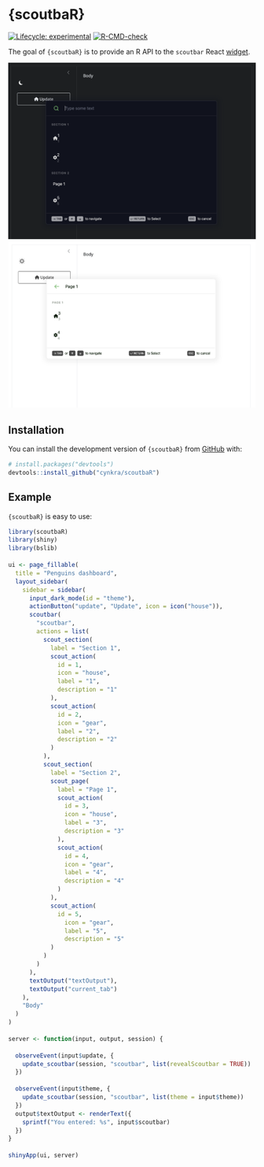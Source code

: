 
<!-- README.md is generated from README.Rmd. Please edit that file -->

# {scoutbaR}

<!-- badges: start -->

[![Lifecycle:
experimental](https://img.shields.io/badge/lifecycle-experimental-orange.svg)](https://lifecycle.r-lib.org/articles/stages.html#experimental)
[![R-CMD-check](https://github.com/cynkra/scoutbaR/actions/workflows/R-CMD-check.yaml/badge.svg)](https://github.com/cynkra/scoutbaR/actions/workflows/R-CMD-check.yaml)
<!-- badges: end -->

The goal of `{scoutbaR}` is to provide an R API to the `scoutbar` React
[widget](https://www.scoutbar.co/).

![](./man/figures/scoutbar-dark.png)
![](./man/figures/scoutbar-light.png)

## Installation

You can install the development version of `{scoutbaR}` from
[GitHub](https://github.com/) with:

``` r
# install.packages("devtools")
devtools::install_github("cynkra/scoutbaR")
```

## Example

`{scoutbaR}` is easy to use:

``` r
library(scoutbaR)
library(shiny)
library(bslib)

ui <- page_fillable(
  title = "Penguins dashboard",
  layout_sidebar(
    sidebar = sidebar(
      input_dark_mode(id = "theme"),
      actionButton("update", "Update", icon = icon("house")),
      scoutbar(
        "scoutbar",
        actions = list(
          scout_section(
            label = "Section 1",
            scout_action(
              id = 1,
              icon = "house",
              label = "1",
              description = "1"
            ),
            scout_action(
              id = 2,
              icon = "gear",
              label = "2",
              description = "2"
            )
          ),
          scout_section(
            label = "Section 2",
            scout_page(
              label = "Page 1",
              scout_action(
                id = 3,
                icon = "house",
                label = "3",
                description = "3"
              ),
              scout_action(
                id = 4,
                icon = "gear",
                label = "4",
                description = "4"
              )
            ),
            scout_action(
              id = 5,
                icon = "gear",
                label = "5",
                description = "5"
            )
          )
        )
      ),
      textOutput("textOutput"),
      textOutput("current_tab")
    ),
    "Body"
  )
)

server <- function(input, output, session) {

  observeEvent(input$update, {
    update_scoutbar(session, "scoutbar", list(revealScoutbar = TRUE))
  })

  observeEvent(input$theme, {
    update_scoutbar(session, "scoutbar", list(theme = input$theme))
  })
  output$textOutput <- renderText({
    sprintf("You entered: %s", input$scoutbar)
  })
}

shinyApp(ui, server)
```
